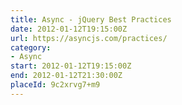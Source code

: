 ```yaml
---
title: Async - jQuery Best Practices
date: 2012-01-12T19:15:00Z
url: https://asyncjs.com/practices/
category:
- Async
start: 2012-01-12T19:15:00Z
end: 2012-01-12T21:30:00Z
placeId: 9c2xrvg7+m9
---
```

